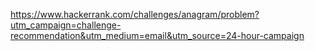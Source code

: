 https://www.hackerrank.com/challenges/anagram/problem?utm_campaign=challenge-recommendation&utm_medium=email&utm_source=24-hour-campaign